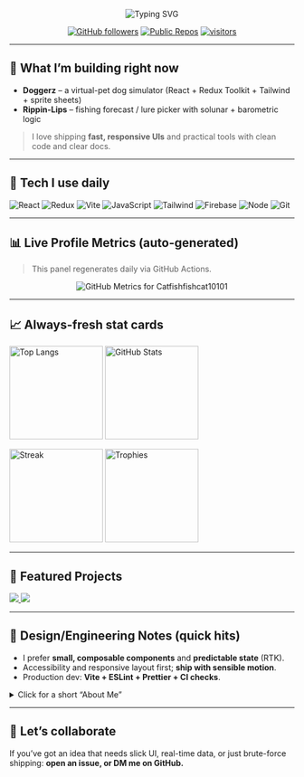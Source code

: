 <!--
  GitHub Profile README for William Johnson (Catfishfishcat10101)
  - Clean, legible, and fully dynamic.
  - Non-essential comments kept for your future edits.
-->

<!-- Hero -->
<p align="center">
  <img src="https://readme-typing-svg.demolab.com?font=Fira+Code&size=26&duration=2800&pause=600&center=true&vCenter=true&width=900&lines=Hey%2C+I'm+William+Johnson+%28Full-Stack+Dev%29;React+%7C+Redux+%7C+Vite+%7C+Tailwind;I+build+polished+UIs%2C+fast+APIs%2C+and+quirky+side-projects+%F0%9F%91%8B" alt="Typing SVG" />
</p>

<!-- Quick badges -->
<p align="center">
  <a href="https://github.com/Catfishfishcat10101"><img alt="GitHub followers" src="https://img.shields.io/github/followers/Catfishfishcat10101?style=flat&label=Followers"></a>
  <a href="https://github.com/Catfishfishcat10101?tab=repositories"><img alt="Public Repos" src="https://img.shields.io/badge/Public_Repos-Count_on_Profile-blue"></a>
  <a href="https://visitor-badge.laobi.icu/badge?page_id=Catfishfishcat10101.profile"><img alt="visitors" src="https://visitor-badge.laobi.icu/badge?page_id=Catfishfishcat10101.profile"></a>
</p>

---

## 🔭 What I’m building right now
- **Doggerz** – a virtual-pet dog simulator (React + Redux Toolkit + Tailwind + sprite sheets)
- **Rippin-Lips** – fishing forecast / lure picker with solunar + barometric logic

> I love shipping **fast, responsive UIs** and practical tools with clean code and clear docs.

---

## 🧰 Tech I use daily
<p>
  <img alt="React" src="https://img.shields.io/badge/React-20232a.svg?logo=react&logoColor=white">
  <img alt="Redux" src="https://img.shields.io/badge/Redux-593d88.svg?logo=redux&logoColor=white">
  <img alt="Vite" src="https://img.shields.io/badge/Vite-646CFF.svg?logo=vite&logoColor=white">
  <img alt="JavaScript" src="https://img.shields.io/badge/JS-ES2023-F7DF1E.svg?logo=javascript&logoColor=000">
  <img alt="Tailwind" src="https://img.shields.io/badge/Tailwind-38B2AC.svg?logo=tailwindcss&logoColor=white">
  <img alt="Firebase" src="https://img.shields.io/badge/Firebase-FFCA28.svg?logo=firebase&logoColor=000">
  <img alt="Node" src="https://img.shields.io/badge/Node.js-339933.svg?logo=nodedotjs&logoColor=white">
  <img alt="Git" src="https://img.shields.io/badge/Git-F05032.svg?logo=git&logoColor=white">
</p>

---

## 📊 Live Profile Metrics (auto-generated)
> This panel regenerates daily via GitHub Actions.

<p align="center">
  <img src="./metrics.svg" alt="GitHub Metrics for Catfishfishcat10101" />
</p>

---

## 📈 Always-fresh stat cards
<p>
  <img height="165" alt="Top Langs" src="https://github-readme-stats.vercel.app/api/top-langs/?username=Catfishfishcat10101&layout=compact&hide_border=true&langs_count=8" />
  <img height="165" alt="GitHub Stats" src="https://github-readme-stats.vercel.app/api?username=Catfishfishcat10101&show_icons=true&hide_border=true&count_private=true" />
</p>

<p>
  <img height="165" alt="Streak" src="https://streak-stats.demolab.com?user=Catfishfishcat10101&hide_border=true" />
  <img height="165" alt="Trophies" src="https://github-profile-trophy.vercel.app/?username=Catfishfishcat10101&theme=flat&no-frame=true&margin-w=10&margin-h=10" />
</p>

---

## 🚀 Featured Projects
<!-- Replace repo names/links as needed -->
<a href="https://github.com/Catfishfishcat10101/doggerz">
  <img src="https://github-readme-stats.vercel.app/api/pin/?username=Catfishfishcat10101&repo=doggerz&hide_border=true" />
</a>
<a href="https://github.com/Catfishfishcat10101/rippin-lips">
  <img src="https://github-readme-stats.vercel.app/api/pin/?username=Catfishfishcat10101&repo=rippin-lips&hide_border=true" />
</a>

---

## 🧠 Design/Engineering Notes (quick hits)
- I prefer **small, composable components** and **predictable state** (RTK).
- Accessibility and responsive layout first; **ship with sensible motion**.
- Production dev: **Vite + ESLint + Prettier + CI checks**.

<details>
  <summary>Click for a short “About Me”</summary>
  <br/>
  I'm William—self-taught full-stack dev. I like building tools that people actually use,
  and polishing the edges until the UX feels effortless.
</details>

---

## 🤝 Let’s collaborate
If you’ve got an idea that needs slick UI, real-time data, or just brute-force shipping:
**open an issue, or DM me on GitHub.**